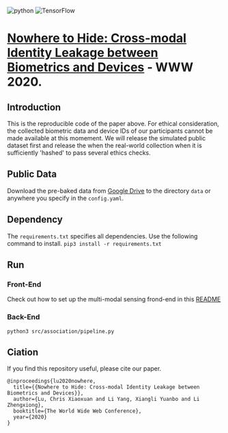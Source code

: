 ![python](https://img.shields.io/badge/python-v3.7-blue) ![TensorFlow](https://img.shields.io/badge/tensorflow-2.1-orange)

# [Nowhere to Hide: Cross-modal Identity Leakage between Biometrics and Devices](https://arxiv.org/pdf/2001.08211.pdf) - WWW 2020.

## Introduction

This is the reproducible code of the paper above. For ethical consideration, the collected biometric data and device IDs of our participants cannot be made available at this momement. We will release the simulated public dataset first and release the when the real-world collection when it is sufficiently 'hashed' to pass several ethics checks. 

## Public Data

Download the pre-baked data from [Google Drive](https://drive.google.com/drive/folders/19MJp8_KDesW39J8QlqNqDIGGnBF_jh3L?usp=sharing) to the directory `data` or anywhere you specify in the `config.yaml`.

## Dependency

The `requirements.txt` specifies all dependencies. Use the following command to install. `pip3 install -r requirements.txt`

## Run

### Front-End

Check out how to set up the multi-modal sensing frond-end in this [README](src/eavesdropping/README.md)

### Back-End

`python3 src/association/pipeline.py`

## Ciation

If you find this repository useful, please cite our paper.

```
@inproceedings{lu2020nowhere,
  title={{Nowhere to Hide: Cross-modal Identity Leakage between Biometrics and Devices}},
  author={Lu, Chris Xiaoxuan and Li Yang, Xiangli Yuanbo and Li Zhengxiong},
  booktitle={The World Wide Web Conference},
  year={2020}
}
```

